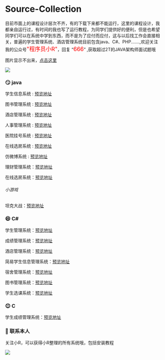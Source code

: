 # Source-Collection

目前市面上的课程设计层次不齐，有的下载下来都不能运行，这里的课程设计，我都亲自运行过，有时间的我也写了运行教程，为同学们提供好的便利，但是也希望同学们可以在系统中学到东西，而不是为了应付而应付，这与以后找工作会直接相关，普遍的学生管理系统、酒店管理系统目前包含java、C#、PHP.......,欢迎关注我的公众号<font color=red size=4>"程序员小R"</font>，回复 “<font color=red size=4>666</font>” ,获取超过2T的JAVA架构师面试题哦



图片显示不出来，[点击这里](http://52jdk.com/%E6%89%AB%E7%A0%81_%E6%90%9C%E7%B4%A2%E8%81%94%E5%90%88%E4%BC%A0%E6%92%AD%E6%A0%B7%E5%BC%8F-%E7%99%BD%E8%89%B2%E7%89%88.png)



![](http://52jdk.com/%E6%89%AB%E7%A0%81_%E6%90%9C%E7%B4%A2%E8%81%94%E5%90%88%E4%BC%A0%E6%92%AD%E6%A0%B7%E5%BC%8F-%E7%99%BD%E8%89%B2%E7%89%88%20-%20%E5%89%AF%E6%9C%AC.png)



### :smirk:  java

学生信息系统 : [预览地址](https://blog.csdn.net/robot_sh/article/details/103707016)

图书管理系统 : [预览地址](https://blog.csdn.net/robot_sh/article/details/105755377)

酒店管理系统 : [预览地址](https://blog.csdn.net/robot_sh/article/details/107305476)

人事管理系统 : [预览地址](https://blog.csdn.net/robot_sh/article/details/109538057)

医院挂号系统 : [预览地址](https://blog.csdn.net/robot_sh/article/details/109856482)

在线选房系统 : [预览地址](https://blog.csdn.net/robot_sh/article/details/110206785)

仿微博系统 : [预览地址](https://blog.csdn.net/robot_sh/article/details/110355894)

理财管理系统：[预览地址](https://blog.csdn.net/robot_sh/article/details/111147014)

在线选房系统：[预览地址](https://blog.csdn.net/robot_sh/article/details/110206785)

###### 小游戏

坦克大战：[预览地址](https://blog.csdn.net/robot_sh/article/details/111185522)

### :smile:  C#

学生管理系统：[预览地址]( https://blog.csdn.net/robot_sh/article/details/80991294 )

成绩管理系统：[预览地址]( https://blog.csdn.net/robot_sh/article/details/103537729 )

酒店管理系统：[预览地址]( https://blog.csdn.net/robot_sh/article/details/107304183  )

简易学生信息管理系统：[预览地址](https://blog.csdn.net/robot_sh/article/details/110942448)

宿舍管理系统：[预览地址](https://blog.csdn.net/robot_sh/article/details/110502515)

图书管理系统：[预览地址](https://blog.csdn.net/robot_sh/article/details/106042849)

学生选课系统：[预览地址](https://blog.csdn.net/robot_sh/article/details/111490271)



### :blush:  C

学生成绩管理系统：[预览地址](https://blog.csdn.net/robot_sh/article/details/110097970)





### :slightly_smiling_face:  联系本人 

关注小R，可以获得小R整理的所有系统哦，包括安装教程

![](http://52jdk.com/%40%60E%7DT%40%40Z%7D5Q%24UXSNY4BPUO6.png)